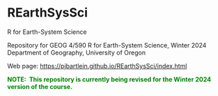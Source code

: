 # REarthSysSci
R for Earth-System Science  

Repository for GEOG 4/590 R for Earth-System Science, Winter 2024  
Department of Geography, University of Oregon  

Web page:
https://pjbartlein.github.io/REarthSysSci/index.html

<span style="color: green;">**NOTE:&nbsp; This repository is currently being revised for the Winter 2024 version of the course.** &nbsp; <br>
